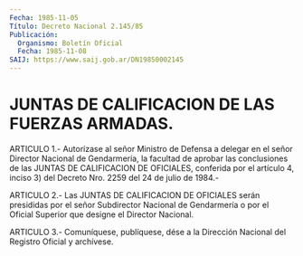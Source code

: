 ```yaml
---
Fecha: 1985-11-05
Título: Decreto Nacional 2.145/85
Publicación:
  Organismo: Boletín Oficial
  Fecha: 1985-11-08
SAIJ: https://www.saij.gob.ar/DN19850002145
---
```

# JUNTAS DE CALIFICACION DE LAS FUERZAS ARMADAS.

<a id="1"></a>
ARTICULO  1.-  Autorízase al señor Ministro de Defensa a delegar en el señor Director  Nacional  de Gendarmería, la facultad de aprobar las  conclusiones  de  las JUNTAS  DE  CALIFICACION  DE  OFICIALES, conferida por el artículo  4,  inciso  3) del Decreto Nro. 2259 del 24 de julio de 1984.-

<a id="2"></a>
ARTICULO   2.-  Las  JUNTAS  DE  CALIFICACION  DE  OFICIALES  serán presididas  por  el señor Subdirector Nacional de Gendarmería o por el Oficial Superior que designe el Director Nacional.

<a id="3"></a>
ARTICULO  3.- Comuníquese, publíquese, dése a la Dirección Nacional del Registro Oficial y archívese.